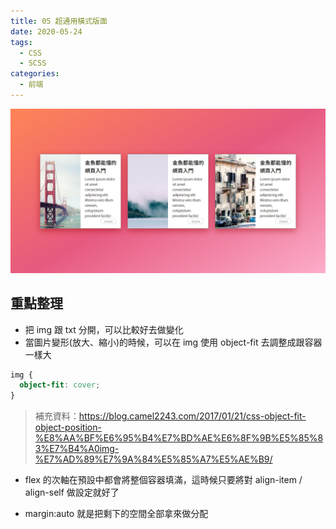 ```yaml
---
title: 05 超通用橫式版面
date: 2020-05-24
tags:
  - CSS
  - SCSS
categories:
  - 前端
---
```


![成品](../../.vuepress/public/images/05-completed.jpg)

## 重點整理

- 把 img 跟 txt 分開，可以比較好去做變化
- 當圖片變形(放大、縮小)的時候，可以在 img 使用 object-fit 去調整成跟容器一樣大

```css
img {
  object-fit: cover;
}
```

> 補充資料：https://blog.camel2243.com/2017/01/21/css-object-fit-object-position-%E8%AA%BF%E6%95%B4%E7%BD%AE%E6%8F%9B%E5%85%83%E7%B4%A0img-%E7%AD%89%E7%9A%84%E5%85%A7%E5%AE%B9/

- flex 的次軸在預設中都會將整個容器填滿，這時候只要將對 align-item / align-self 做設定就好了

- margin:auto 就是把剩下的空間全部拿來做分配
